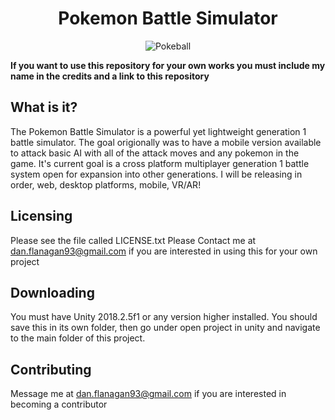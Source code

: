 
  <h1 align ="center"> Pokemon Battle Simulator</h1>
  <p align="center">
  <img src="https://docs.google.com/uc?export=download&id=0B4fjzCPc3y-bdGVMNnkySk1aMG8" alt="Pokeball" align="middle">
  </p>  
  
  __If you want to use this repository for your own works you must include my name in the credits and a link to this repository__
  
  __What is it?__
  ---

  The Pokemon Battle Simulator is a powerful yet lightweight generation 1 battle simulator. The goal origionally was to have a mobile version available to attack basic AI with all of the attack moves and any pokemon in the game. It's current goal is a cross platform multiplayer generation 1 battle system open for expansion into other generations. I will be releasing in order, web, desktop platforms, mobile, VR/AR!

  **Licensing**
  ---

  Please see the file called LICENSE.txt
  Please Contact me at dan.flanagan93@gmail.com if you are interested in using this for your own project

  **Downloading**
  ---  
  You must have Unity 2018.2.5f1 or any version higher installed.
  You should save this in its own folder, then go under open project in
  unity and navigate to the main folder of this project.
  
  **Contributing**
  ---
  Message me at dan.flanagan93@gmail.com if you are interested in becoming a contributor
